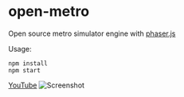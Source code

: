 # open-metro
Open source metro simulator engine with [phaser.js](https://phaser.io/)

Usage:
```
npm install
npm start
```
[YouTube](https://www.youtube.com/watch?v=kOc3NI5FMaQ)
![Screenshot](https://image.prntscr.com/image/RitVHr-cSTWjHgsxUFnLjg.png)
